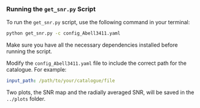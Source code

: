 ### Running the `get_snr.py` Script

To run the `get_snr.py` script, use the following command in your terminal:

```bash
python get_snr.py -c config_Abell3411.yaml
```

Make sure you have all the necessary dependencies installed before running the script.

Modify the `config_Abell3411.yaml` file to include the correct path for the catalogue. For example:

```yaml
input_path: /path/to/your/catalogue/file
```

Two plots, the SNR map and the radially averaged SNR, will be saved in the `../plots` folder.
